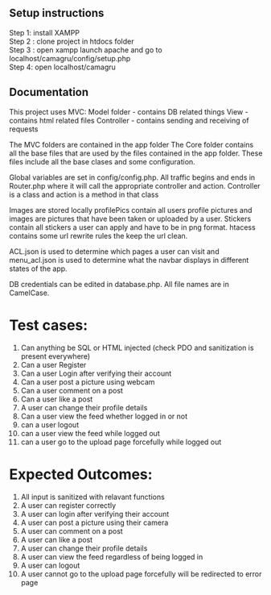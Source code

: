 ## Setup instructions

Step 1: install XAMPP  
Step 2 : clone project in htdocs folder    
Step 3 : open xampp launch apache and go to localhost/camagru/config/setup.php  
Step 4: open localhost/camagru


## Documentation

This project uses MVC:
Model folder - contains DB related things
View - contains html related files
Controller - contains sending and receiving of requests

The MVC folders are contained in the app folder
The Core folder contains all the base files that are used by the files
contained in the app folder. These files include all the base clases 
and some configuration.

Global variables are set in config/config.php. All traffic begins and ends in
Router.php where it will call the appropriate controller and action. Controller
is a class and action is a method in that class

Images are stored locally profilePics contain all users profile pictures and 
images are pictures that have been taken or uploaded by a user. Stickers contain
all stickers a user can apply and have to be in png format. htacess contains some
url rewrite rules the keep the url clean.

ACL.json is used to determine which pages a user can visit and menu_acl.json is
used to determine what the navbar displays in different states of the app.

DB credentials can be edited in database.php. All file names are in CamelCase.


# Test cases:

1) Can anything be SQL or HTML injected (check PDO and sanitization is present everywhere)
2) Can a user Register
3) Can a user Login after verifying their account
4) Can a user post a picture using webcam
5) Can a user comment on a post
6) Can a user like a post
7) A user can change their profile details
8) Can a user view the feed whether logged in or not
9) can a user logout
10) can a user view the feed while logged out
11) can a user go to the upload page forcefully while logged out
    
# Expected Outcomes:
1) All input is sanitized with relavant functions
2) A user can register correctly
3) A user can login after verifying their account
4) A user can post a picture using their camera
5) A user can comment on a post
6) A user can like a post
7) A user can change their profile details
8) A user can view the feed regardless of being logged in
9) A user can logout
10) A user cannot go to the upload page forcefully will be redirected to error page

